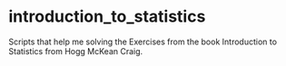 # introduction_to_statistics
Scripts that help me solving the Exercises from the book Introduction to Statistics from Hogg McKean Craig.
